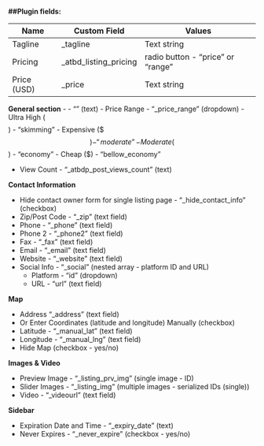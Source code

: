 

**##Plugin fields:**

<table>
<thead>
<tr>
<th>Name</th>
<th>Custom Field</th>
<th>Values</th>
</tr>
</thead>
<tbody>
<tr>
<td>Tagline</td>
<td>_tagline</td>
<td>Text string</td>
</tr>
<tr>
<td>Pricing</td>
<td>_atbd_listing_pricing</td>
<td>radio button - “price” or “range”</td>
</tr>
<tr>
<td>Price (USD)</td>
<td>_price</td>
<td>Text string</td>
</tr>
</tbody>
</table>

**General section**
    -  - “” (text)
    - Price Range - “_price_range” (dropdown)
      - Ultra High ($$$$) - “skimming”
      - Expensive ($$$) - “moderate”
      - Moderate ($$) - “economy”
      - Cheap ($) - “bellow_economy”
  - View Count - “_atbdp_post_views_count” (text)

**Contact Information**
  - Hide contact owner form for single listing page - “_hide_contact_info” (checkbox)
  - Zip/Post Code - “_zip” (text field)
  - Phone - “_phone” (text field)
  - Phone 2 - “_phone2” (text field)
  - Fax - “_fax” (text field)
  - Email - “_email” (text field)
  - Website - “_website” (text field)
  - Social Info - “_social” (nested array - platform ID and URL)
    - Platform - “id” (dropdown)
    - URL - “url” (text field)   

**Map**
  - Address “_address” (text field)
  - Or Enter Coordinates (latitude and longitude) Manually (checkbox)
  - Latitude - “_manual_lat” (text field)
  - Longitude - “_manual_lng” (text field)
  - Hide Map (checkbox - yes/no)

**Images & Video**
  - Preview Image - “_listing_prv_img”  (single image - ID)
  - Slider Images - “_listing_img” (multiple images - serialized IDs (single))
  - Video - “_videourl” (text field)

**Sidebar**
  - Expiration Date and Time - “_expiry_date” (text)
  - Never Expires - “_never_expire” (checkbox - yes/no)
